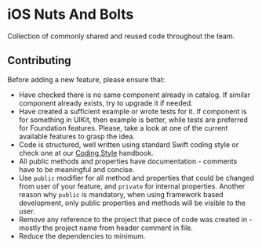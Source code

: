 # iOS Nuts And Bolts

Collection of commonly shared and reused code throughout the team.

## Contributing

Before adding a new feature, please ensure that:

* Have checked there is no same component already in catalog. If similar component already exists, try to upgrade it if needed.
* Have created a sufficient example or wrote tests for it. If component is for something in UIKit, then example is better, while tests are preferred for Foundation features. Please, take a look at one of the current available features to grasp the idea.
* Code is structured, well written using standard Swift coding style or check one at our [Coding Style](https://handbook.infinum.co/books/ios/Basics/Coding%20style) handbook.
* All public methods and properties have documentation - comments have to be meaningful and concise.
* Use `public` modifier for all method and properties that could be changed from user of your feature, and `private` for internal properties. Another reason why `public` is mandatory, when using framework based development, only public properties and methods will be visible to the user.
* Remove any reference to the project that piece of code was created in - mostly the project name from header comment in file.
* Reduce the dependencies to minimum.
